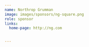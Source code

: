 ```yaml
---
name: Northrop Grumman
image: images/sponsors/ng-square.png
role: sponsor
links:
  home-page: http://ng.com


---
```



